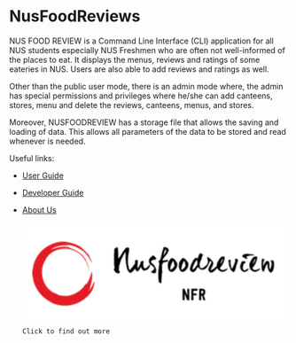 # NusFoodReviews


NUS FOOD REVIEW is a Command Line Interface (CLI) application for all NUS students especially NUS Freshmen who 
are often not well-informed of the places to eat. It displays the menus, reviews and ratings of some eateries in NUS.
Users are also able to add reviews and ratings as well.

Other than the public user mode, there is an admin mode where, the admin has special permissions and privileges where 
he/she can add canteens, stores, menu and delete the reviews, canteens, menus, and stores.

Moreover, NUSFOODREVIEW has a storage file that allows the saving and loading of data. This allows all parameters of
the data to be stored and read whenever is needed.

Useful links:
* [User Guide](UserGuide.md)
* [Developer Guide](DeveloperGuide.md)
* [About Us](AboutUs.md)

  [<img src="docs/img/logo.png">](https://ay2021s1-cs2113-t14-1.github.io/tp/) `Click to find out more`